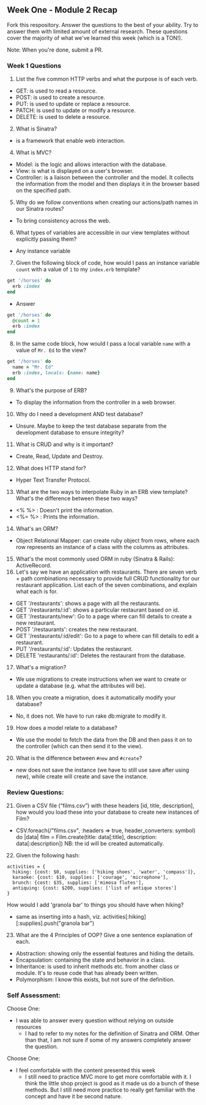 ## Week One - Module 2 Recap

Fork this respository. Answer the questions to the best of your ability. Try to answer them with limited amount of external research. These questions cover the majority of what we've learned this week (which is a TON!).

Note: When you're done, submit a PR.

### Week 1 Questions

1. List the five common HTTP verbs and what the purpose is of each verb.
  - GET: is used to read a resource.
  - POST: is used to create a resource.
  - PUT: is used to update or replace a resource.
  - PATCH: is used to update or modify a resource.
  - DELETE: is used to delete a resource.
2. What is Sinatra?
  - is a framework that enable web interaction.
4. What is MVC?
  - Model: is the logic and allows interaction with the database.
  - View: is what is displayed on a user's browser.
  - Controller: is a liaison between the controller and the model. It collects the information from the model and then displays it in the browser based on the specified path.
5. Why do we follow conventions when creating our actions/path names in our Sinatra routes?
  - To bring consistency across the web.
6. What types of variables are accessible in our view templates without explicitly passing them?
  - Any instance variable
7. Given the following block of code, how would I pass an instance variable `count` with a value of `1` to my `index.erb` template?

  ```ruby
  get '/horses' do
    erb :index
  end
  ```
  - Answer

  ```ruby
  get '/horses' do
    @count = 1
    erb :index
  end
  ```

8. In the same code block, how would I pass a local variable `name` with a value of `Mr. Ed` to the view?

  ```ruby
  get '/horses' do
    name = "Mr. Ed"
    erb :index, locals: {name: name}
  end
  ```
9. What's the purpose of ERB?
  - To display the information from the controller in a web browser.
10. Why do I need a development AND test database?
  - Unsure. Maybe to keep the test database separate from the development database to ensure integrity?
11. What is CRUD and why is it important?
  - Create, Read, Update and Destroy.
12. What does HTTP stand for?
  - Hyper Text Transfer Protocol.
13. What are the two ways to interpolate Ruby in an ERB view template? What's the difference between these two ways?
  - <% %> : Doesn't print the information.
  - <%= %> : Prints the information.
14. What's an ORM?
  - Object Relational Mapper: can create ruby object from rows, where each row represents an instance of a class with the columns as attributes.
15. What's the most commonly used ORM in ruby (Sinatra & Rails): ActiveRecord.
16. Let's say we have an application with restaurants. There are seven verb + path combinations necessary to provide full CRUD functionality for our restaurant application. List each of the seven combinations, and explain what each is for.
  - GET '/restaurants': shows a page with all the restaurants.
  - GET '/restaurants/:id': shows a particular restaurant based on id.
  - GET '/restaurants/new': Go to a page where can fill details to create a new restaurant.
  - POST '/restaurants': creates the new restaurant.
  - GET '/restaurants/:id/edit': Go to a page to where can fill details to edit a restaurant.
  - PUT '/restaurants/:id': Updates the restaurant.
  - DELETE 'restaurants/:id': Deletes the restaurant from the database.
17. What's a migration?
  - We use migrations to create instructions when we want to create or update a database (e.g. what the attributes will be).
18. When you create a migration, does it automatically modify your database?
  - No, it does not. We have to run rake db:migrate to modify it.
19. How does a model relate to a database?
  - We use the model to fetch the data from the DB and then pass it on to the controller (which can then send it to the view).
20. What is the difference between `#new` and `#create`?
  - new does not save the instance (we have to still use save after using new), while create will create and save the instance.

### Review Questions:  
21. Given a CSV file (“films.csv”) with these headers [id, title, description], how would you load these into your database to create new instances of Film?  
  - CSV.foreach(/"films.csv", :headers => true, header_converters: symbol) do |data|
      film = Film.create(title: data[:title], description: data[:description])
      NB: the id will be created automatically.
22. Given the following hash:
```
activities = {
  hiking: {cost: $0, supplies: ['hiking shoes', 'water', 'compass']},
  karaoke: {cost: $10, supplies: ['courage', 'microphone'],
  brunch: {cost: $35, supplies: ['mimosa flutes'],
  antiquing: {cost: $200, supplies: ['list of antique stores']
}
```
How would I add 'granola bar' to things you should have when hiking?

  - same as inserting into a hash, viz. activities[:hiking][:supplies].push("granola bar")
23. What are the 4 Principles of OOP? Give a one sentence explanation of each.
  - Abstraction: showing only the essential features and hiding the details.
  - Encapsulation: containing the state and behavior in a class.
  - Inheritance: is used to inherit methods etc. from another class or module. It's to reuse code that has already been written.
  - Polymorphism: I know this exists, but not sure of the definition.
### Self Assessment:
Choose One:
* I was able to answer every question without relying on outside resources
  - I had to refer to my notes for the definition of Sinatra and ORM. Other than that, I am not sure if some of my answers completely answer the question.

Choose One:
* I feel comfortable with the content presented this week
  - I still need to practice MVC more to get more comfortable with it. I think the little shop project is good as it made us do a bunch of these methods. But I still need more practice to really get familiar with the concept and have it be second nature.
